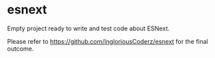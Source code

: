 # esnext

Empty project ready to write and test code about ESNext.

Please refer to https://github.com/IngloriousCoderz/esnext for the final outcome.
